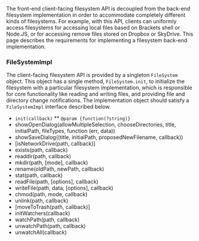 The front-end client-facing filesystem API is decoupled from the back-end filesystem implementation in order to accommodate completely different kinds of filesystems. For example, with this API, clients can uniformly access filesystems for accessing local files based on Brackets shell or Node.JS, or for accessing remove files stored on Dropbox or SkyDrive. This page describes the requirements for implementing a filesystem back-end implementation.

### FileSystemImpl

The client-facing filesystem API is provided by a singleton `FileSystem` object. This object has a single method, `FileSystem.init`, to initialize the filesystem with a particular filesystem implementation, which is responsible for core functionality like reading and writing files, and providing file and directory change notifications. The implementation object should satisfy a `FileSystemImpl` interface described below.

* `init(callback)`
** `@param {function(?string)}` 
* showOpenDialog(allowMultipleSelection, chooseDirectories, title, initialPath, fileTypes, function (err, data))
* showSaveDialog((title, initialPath, proposedNewFilename, callback))
* [isNetworkDrive(path, callback)]
* exists(path, callback)
* readdir(path, callback)
* mkdir(path, [mode], callback)
* rename(oldPath, newPath, callback)
* stat(path, callback)
* readFile(path, [options], callback)
* writeFile(path, data, [options], callback)
* chmod(path, mode, callback)
* unlink(path, callback)
* [moveToTrash(path, callback)]
* initWatchers(callback)
* watchPath(path, callback)
* unwatchPath(path, callback)
* unwatchAll(callback)